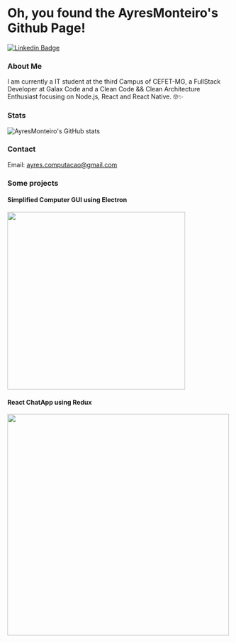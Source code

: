 # Oh, you found the AyresMonteiro's Github Page!

[![Linkedin Badge](https://img.shields.io/badge/-LinkedIn-blue?style=flat-square&logo=Linkedin&logoColor=white&link=https://www.linkedin.com/in/ayres-monteiro/)](https://www.linkedin.com/in/ayres-monteiro/)

### About Me

I am currently a IT student at the third Campus of CEFET-MG, a FullStack Developer at Galax Code and a Clean Code && Clean Architecture Enthusiast focusing on Node.js, React and React Native. 🤓✨

### Stats

![AyresMonteiro's GitHub stats](https://github-readme-stats.vercel.app/api?username=ayresmonteiro&show_icons=true&count_private=true)

### Contact

Email: ayres.computacao@gmail.com

### Some projects

#### Simplified Computer GUI using Electron
[<img src="https://i.imgur.com/RCwAZgW.png" width="401"/>](https://github.com/AyresMonteiro/gui-computador-simplificado-electron)

#### React ChatApp using Redux
[<img src="https://i.imgur.com/mRXv0YL.png" width="500"/>](https://github.com/AyresMonteiro/ChatApp)
